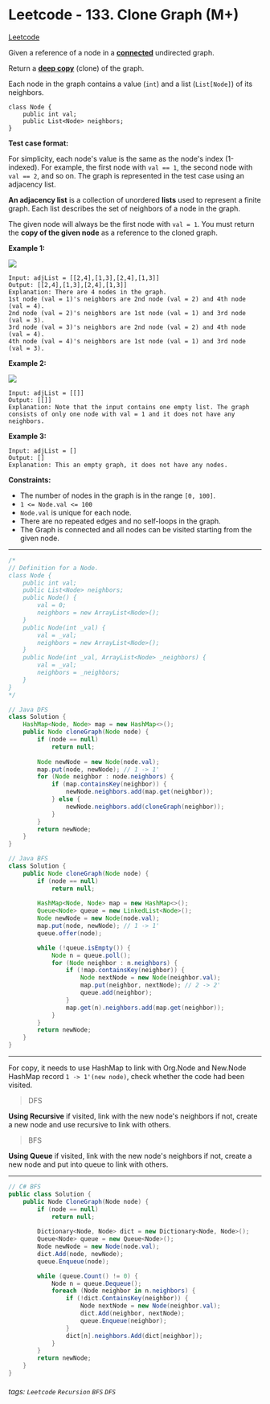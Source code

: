 # Leetcode - 133. Clone Graph (M+)

[Leetcode](https://leetcode.com/problems/clone-graph/description/)

Given a reference of a node in a **[connected](https://en.wikipedia.org/wiki/Connectivity_(graph_theory)#Connected_graph)** undirected graph.

Return a [**deep copy**](https://en.wikipedia.org/wiki/Object_copying#Deep_copy) (clone) of the graph.

Each node in the graph contains a value (`int`) and a list (`List[Node]`) of its neighbors.
```
class Node {
    public int val;
    public List<Node> neighbors;
}
```
**Test case format:**

For simplicity, each node's value is the same as the node's index (1-indexed). For example, the first node with `val == 1`, the second node with `val == 2`, and so on. The graph is represented in the test case using an adjacency list.

**An adjacency list** is a collection of unordered **lists** used to represent a finite graph. Each list describes the set of neighbors of a node in the graph.

The given node will always be the first node with `val = 1`. You must return the **copy of the given node** as a reference to the cloned graph.

**Example 1:**

![](https://assets.leetcode.com/uploads/2019/11/04/133_clone_graph_question.png)

```
Input: adjList = [[2,4],[1,3],[2,4],[1,3]]
Output: [[2,4],[1,3],[2,4],[1,3]]
Explanation: There are 4 nodes in the graph.
1st node (val = 1)'s neighbors are 2nd node (val = 2) and 4th node (val = 4).
2nd node (val = 2)'s neighbors are 1st node (val = 1) and 3rd node (val = 3).
3rd node (val = 3)'s neighbors are 2nd node (val = 2) and 4th node (val = 4).
4th node (val = 4)'s neighbors are 1st node (val = 1) and 3rd node (val = 3).
```
**Example 2:**

![](https://assets.leetcode.com/uploads/2020/01/07/graph.png)
	
```
Input: adjList = [[]]
Output: [[]]
Explanation: Note that the input contains one empty list. The graph consists of only one node with val = 1 and it does not have any neighbors.
```

**Example 3:**
```
Input: adjList = []
Output: []
Explanation: This an empty graph, it does not have any nodes.
```

**Constraints:**

-   The number of nodes in the graph is in the range `[0, 100]`.
-   `1 <= Node.val <= 100`
-   `Node.val` is unique for each node.
-   There are no repeated edges and no self-loops in the graph.
-   The Graph is connected and all nodes can be visited starting from the given node.

---

```java
/*
// Definition for a Node.
class Node {
    public int val;
    public List<Node> neighbors;
    public Node() {
        val = 0;
        neighbors = new ArrayList<Node>();
    }
    public Node(int _val) {
        val = _val;
        neighbors = new ArrayList<Node>();
    }
    public Node(int _val, ArrayList<Node> _neighbors) {
        val = _val;
        neighbors = _neighbors;
    }
}
*/
```

```java
// Java DFS
class Solution {
    HashMap<Node, Node> map = new HashMap<>();
    public Node cloneGraph(Node node) {
        if (node == null)
            return null;
        
        Node newNode = new Node(node.val);
        map.put(node, newNode); // 1 -> 1'
        for (Node neighbor : node.neighbors) {
            if (map.containsKey(neighbor)) {
                newNode.neighbors.add(map.get(neighbor));
            } else {
                newNode.neighbors.add(cloneGraph(neighbor));
            }
        }
        return newNode;
    }
}
```

```java
// Java BFS
class Solution {
    public Node cloneGraph(Node node) {
        if (node == null)
            return null;
        
        HashMap<Node, Node> map = new HashMap<>();
        Queue<Node> queue = new LinkedList<Node>();
        Node newNode = new Node(node.val);
        map.put(node, newNode); // 1 -> 1'
        queue.offer(node);

        while (!queue.isEmpty()) {
            Node n = queue.poll();
            for (Node neighbor : n.neighbors) {
                if (!map.containsKey(neighbor)) {
                    Node nextNode = new Node(neighbor.val);
                    map.put(neighbor, nextNode); // 2 -> 2'
                    queue.add(neighbor);
                }
                map.get(n).neighbors.add(map.get(neighbor));
            }
        }
        return newNode;
    }
}
```

---

For copy, it needs to use HashMap to link with Org.Node and New.Node
HashMap record `1 -> 1'(new node)`, check whether the code had been visited.

> DFS

**Using Recursive**
if visited, link with the new node's neighbors
if not, create a new node and use recursive to link with others.

> BFS

**Using Queue**
if visited, link with the new node's neighbors
if not, create a new node and put into queue to link with others.

---

```csharp
// C# BFS
public class Solution {
    public Node CloneGraph(Node node) {
        if (node == null)
            return null;
        
        Dictionary<Node, Node> dict = new Dictionary<Node, Node>();
        Queue<Node> queue = new Queue<Node>();
        Node newNode = new Node(node.val);
        dict.Add(node, newNode);
        queue.Enqueue(node);

        while (queue.Count() != 0) {
            Node n = queue.Dequeue();
            foreach (Node neighbor in n.neighbors) {
                if (!dict.ContainsKey(neighbor)) {
                    Node nextNode = new Node(neighbor.val);
                    dict.Add(neighbor, nextNode);
                    queue.Enqueue(neighbor);
                }
                dict[n].neighbors.Add(dict[neighbor]);
            }
        }
        return newNode;
    }
}
```



###### tags: `Leetcode` `Recursion` `BFS` `DFS`
